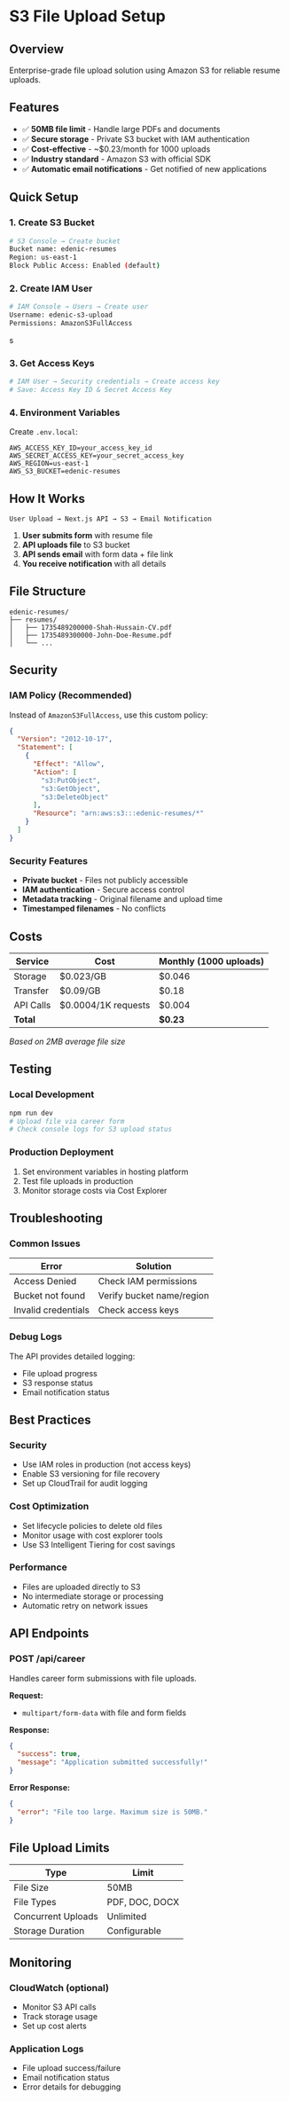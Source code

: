 # S3 File Upload Setup

## Overview
Enterprise-grade file upload solution using Amazon S3 for reliable resume uploads.

## Features
- ✅ **50MB file limit** - Handle large PDFs and documents
- ✅ **Secure storage** - Private S3 bucket with IAM authentication
- ✅ **Cost-effective** - ~$0.23/month for 1000 uploads
- ✅ **Industry standard** - Amazon S3 with official SDK
- ✅ **Automatic email notifications** - Get notified of new applications

## Quick Setup

### 1. Create S3 Bucket
```bash
# S3 Console → Create bucket
Bucket name: edenic-resumes
Region: us-east-1
Block Public Access: Enabled (default)
```

### 2. Create IAM User
```bash
# IAM Console → Users → Create user
Username: edenic-s3-upload
Permissions: AmazonS3FullAccess
```
s
### 3. Get Access Keys
```bash
# IAM User → Security credentials → Create access key
# Save: Access Key ID & Secret Access Key
```

### 4. Environment Variables
Create `.env.local`:
```env
AWS_ACCESS_KEY_ID=your_access_key_id
AWS_SECRET_ACCESS_KEY=your_secret_access_key
AWS_REGION=us-east-1
AWS_S3_BUCKET=edenic-resumes
```

## How It Works

```
User Upload → Next.js API → S3 → Email Notification
```

1. **User submits form** with resume file
2. **API uploads file** to S3 bucket
3. **API sends email** with form data + file link
4. **You receive notification** with all details

## File Structure
```
edenic-resumes/
├── resumes/
│   ├── 1735489200000-Shah-Hussain-CV.pdf
│   ├── 1735489300000-John-Doe-Resume.pdf
│   └── ...
```

## Security

### IAM Policy (Recommended)
Instead of `AmazonS3FullAccess`, use this custom policy:
```json
{
  "Version": "2012-10-17",
  "Statement": [
    {
      "Effect": "Allow",
      "Action": [
        "s3:PutObject",
        "s3:GetObject",
        "s3:DeleteObject"
      ],
      "Resource": "arn:aws:s3:::edenic-resumes/*"
    }
  ]
}
```

### Security Features
- **Private bucket** - Files not publicly accessible
- **IAM authentication** - Secure access control
- **Metadata tracking** - Original filename and upload time
- **Timestamped filenames** - No conflicts

## Costs

| Service | Cost | Monthly (1000 uploads) |
|---------|------|------------------------|
| Storage | $0.023/GB | $0.046 |
| Transfer | $0.09/GB | $0.18 |
| API Calls | $0.0004/1K requests | $0.004 |
| **Total** | | **$0.23** |

*Based on 2MB average file size*

## Testing

### Local Development
```bash
npm run dev
# Upload file via career form
# Check console logs for S3 upload status
```

### Production Deployment
1. Set environment variables in hosting platform
2. Test file uploads in production
3. Monitor storage costs via Cost Explorer

## Troubleshooting

### Common Issues
| Error | Solution |
|-------|----------|
| Access Denied | Check IAM permissions |
| Bucket not found | Verify bucket name/region |
| Invalid credentials | Check access keys |

### Debug Logs
The API provides detailed logging:
- File upload progress
- S3 response status
- Email notification status

## Best Practices

### Security
- Use IAM roles in production (not access keys)
- Enable S3 versioning for file recovery
- Set up CloudTrail for audit logging

### Cost Optimization
- Set lifecycle policies to delete old files
- Monitor usage with cost explorer tools
- Use S3 Intelligent Tiering for cost savings

### Performance
- Files are uploaded directly to S3
- No intermediate storage or processing
- Automatic retry on network issues

## API Endpoints

### POST /api/career
Handles career form submissions with file uploads.

**Request:**
- `multipart/form-data` with file and form fields

**Response:**
```json
{
  "success": true,
  "message": "Application submitted successfully!"
}
```

**Error Response:**
```json
{
  "error": "File too large. Maximum size is 50MB."
}
```

## File Upload Limits

| Type | Limit |
|------|-------|
| File Size | 50MB |
| File Types | PDF, DOC, DOCX |
| Concurrent Uploads | Unlimited |
| Storage Duration | Configurable |

## Monitoring

### CloudWatch (optional)
- Monitor S3 API calls
- Track storage usage
- Set up cost alerts

### Application Logs
- File upload success/failure
- Email notification status
- Error details for debugging

